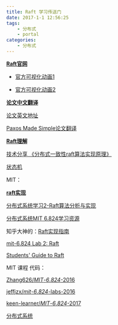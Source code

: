 ```yaml
---
title: Raft 学习传送门
date: 2017-1-1 12:56:25
tags: 
	- 分布式
	- portal
categories: 
	- 分布式
---
```


**[Raft官网](https://raft.github.io/)**

+ [官方可视化动画1](https://raft.github.io/)


+ [官方可视化动画2](http://thesecretlivesofdata.com/raft/)

**[论文中文翻译](https://github.com/maemual/raft-zh_cn/blob/master/raft-zh_cn.md)**

[论文英文地址](https://ramcloud.atlassian.net/wiki/download/attachments/6586375/raft.pdf)

[Paxos Made Simple论文翻译](https://www.jianshu.com/p/6d01a8d2df9f)

**[Raft理解](https://www.jianshu.com/p/4711c4c32aab)**

[技术分享 《分布式一致性raft算法实现原理》](http://xiaorui.cc/2016/07/08/%e6%8a%80%e6%9c%af%e5%88%86%e4%ba%ab-%e3%80%8a%e5%88%86%e5%b8%83%e5%bc%8f%e4%b8%80%e8%87%b4%e6%80%a7%e7%ae%97%e6%b3%95%e5%ae%9e%e7%8e%b0%e5%8e%9f%e7%90%86%e3%80%8b/)

[状态机](https://www.jianshu.com/p/542262237d55)

MIT：

**[raft实现](https://www.jianshu.com/p/fcda437e560a)**

[分布式系统学习2-Raft算法分析与实现](http://www.th7.cn/system/lin/201710/231591.shtml)

[分布式系统MIT 6.824学习资源](http://blog.csdn.net/hellochenlu/article/details/52142621)

知乎大神的：[Raft实现指南](https://zhuanlan.zhihu.com/p/26506491)

[mit-6.824 Lab 2: Raft](http://nil.csail.mit.edu/6.824/2016/labs/lab-raft.html)

[Students' Guide to Raft ](https://thesquareplanet.com/blog/students-guide-to-raft/)

MIT 课程 代码：

[Zhang626/*MIT*-*6*.*824*-2016](https://github.com/Zhang626/MIT-6.824-2016)

[jeffjzx/*mit*-*6*.*824*-labs-2016](https://github.com/jeffjzx/mit-6.824-labs-2016)

[keen-learner/*MIT*-*6*.*824*-2017](https://github.com/keen-learner/MIT-6.824-2017)

[分布式系统](https://github.com/happyer/distributed-computing)
